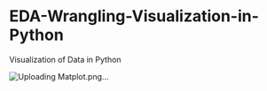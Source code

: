 # EDA-Wrangling-Visualization-in-Python
Visualization of Data in Python

![Uploading Matplot.png…]()
